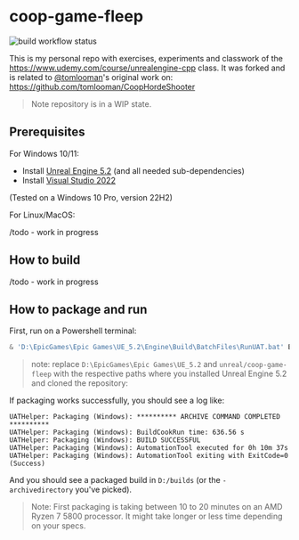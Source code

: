 # coop-game-fleep

![build workflow status](https://github.com/filfreire/coop-game-fleep/actions/workflows/build.yml/badge.svg)

This is my personal repo with exercises, experiments and classwork of the <https://www.udemy.com/course/unrealengine-cpp> class.
It was forked and is related to [@tomlooman](https://github.com/tomlooman)'s original work on: <https://github.com/tomlooman/CoopHordeShooter>

> Note repository is in a WIP state.

## Prerequisites

For Windows 10/11:

- Install [Unreal Engine 5.2](https://www.unrealengine.com/en-US/download) (and all needed sub-dependencies)
- Install [Visual Studio 2022](https://visualstudio.microsoft.com/vs/)

(Tested on a Windows 10 Pro, version 22H2)

For Linux/MacOS:

/todo - work in progress

## How to build

/todo - work in progress

## How to package and run

First, run on a Powershell terminal:

```powershell
& 'D:\EpicGames\Epic Games\UE_5.2\Engine\Build\BatchFiles\RunUAT.bat' BuildCookRun -project="D:/unreal/coop-game-fleep/CoopGameFleep.uproject" -nop4 -utf8output -nocompileeditor -skipbuildeditor -cook -project="D:/unreal/coop-game-fleep/CoopGameFleep.uproject" -target=CoopGameFleep -platform=Win64 -installed -stage -archive -package -build -pak -iostore -compressed -prereqs -archivedirectory="D:/builds" -clientconfig=Development -nocompile -nocompileuat
```

> note: replace `D:\EpicGames\Epic Games\UE_5.2` and `unreal/coop-game-fleep` with the respective paths where you installed Unreal Engine 5.2 and cloned the repository:

If packaging works successfully, you should see a log like:

```plaintext
UATHelper: Packaging (Windows): ********** ARCHIVE COMMAND COMPLETED **********
UATHelper: Packaging (Windows): BuildCookRun time: 636.56 s
UATHelper: Packaging (Windows): BUILD SUCCESSFUL
UATHelper: Packaging (Windows): AutomationTool executed for 0h 10m 37s
UATHelper: Packaging (Windows): AutomationTool exiting with ExitCode=0 (Success)
```

And you should see a packaged build in `D:/builds` (or the `-archivedirectory` you've picked).

> Note: First packaging is taking between 10 to 20 minutes on an AMD Ryzen 7 5800 processor. It might take longer or less time depending on your specs.
